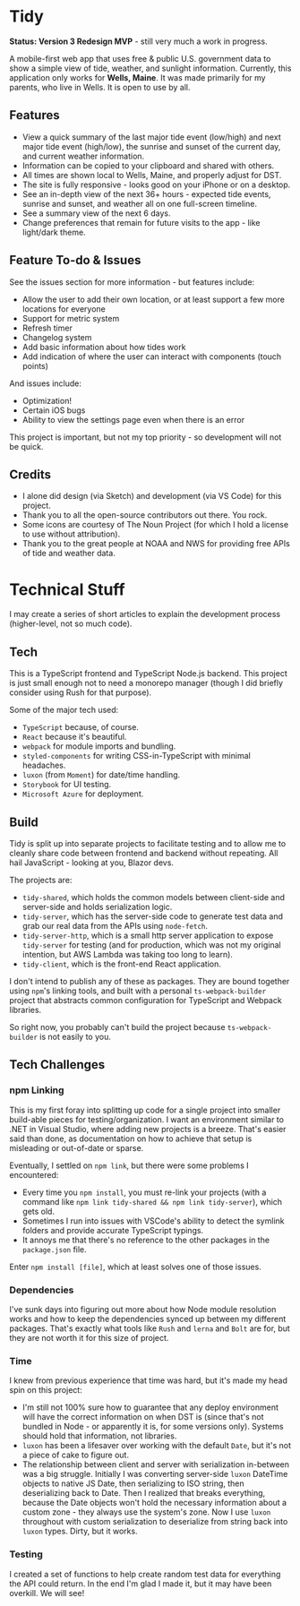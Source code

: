 # Tidy

**Status: Version 3 Redesign MVP** - still very much a work in progress.

A mobile-first web app that uses free & public U.S. government data to show a simple view of tide, weather, and sunlight information.
Currently, this application only works for **Wells, Maine**. It was made primarily for my parents, who live in Wells. It is open to use by all.

## Features

- View a quick summary of the last major tide event (low/high) and next major tide event (high/low), the sunrise and sunset of the current day, and current weather information.
- Information can be copied to your clipboard and shared with others.
- All times are shown local to Wells, Maine, and properly adjust for DST. 
- The site is fully responsive - looks good on your iPhone or on a desktop.
- See an in-depth view of the next 36+ hours - expected tide events, sunrise and sunset, and weather all on one full-screen timeline.
- See a summary view of the next 6 days.
- Change preferences that remain for future visits to the app - like light/dark theme.

## Feature To-do & Issues

See the issues section for more information - but features include:

- Allow the user to add their own location, or at least support a few more locations for everyone
- Support for metric system
- Refresh timer
- Changelog system
- Add basic information about how tides work
- Add indication of where the user can interact with components (touch points)

And issues include:

- Optimization!
- Certain iOS bugs
- Ability to view the settings page even when there is an error

This project is important, but not my top priority - so development will not be quick.

## Credits

- I alone did design (via Sketch) and development (via VS Code) for this project. 
- Thank you to all the open-source contributors out there. You rock.
- Some icons are courtesy of The Noun Project (for which I hold a license to use without attribution).
- Thank you to the great people at NOAA and NWS for providing free APIs of tide and weather data.

# Technical Stuff

I may create a series of short articles to explain the development process (higher-level, not so much code).

## Tech

This is a TypeScript frontend and TypeScript Node.js backend. This project is just small enough not to need a monorepo manager (though I did briefly consider using Rush for that purpose).

Some of the major tech used:
- `TypeScript` because, of course.
- `React` because it's beautiful.
- `webpack` for module imports and bundling.
- `styled-components` for writing CSS-in-TypeScript with minimal headaches.
- `luxon` (from `Moment`) for date/time handling.
- `Storybook` for UI testing.
- `Microsoft Azure` for deployment.

## Build

Tidy is split up into separate projects to facilitate testing and to allow me to cleanly share code between frontend and backend without repeating. All hail JavaScript - looking at you, Blazor devs.

The projects are:
- `tidy-shared`, which holds the common models between client-side and server-side and holds serialization logic.
- `tidy-server`, which has the server-side code to generate test data and grab our real data from the APIs using `node-fetch`.
- `tidy-server-http`, which is a small http server application to expose `tidy-server` for testing (and for production, which was not my original intention, but AWS Lambda was taking too long to learn).
- `tidy-client`, which is the front-end React application.

I don't intend to publish any of these as packages. They are bound together using `npm`'s linking tools, and built with a personal `ts-webpack-builder` project that abstracts common configuration for TypeScript and Webpack libraries.

So right now, you probably can't build the project because `ts-webpack-builder` is not easily to you.

## Tech Challenges

### npm Linking

This is my first foray into splitting up code for a single project into smaller build-able pieces for testing/organization. I want an environment similar to .NET in Visual Studio, where adding new projects is a breeze. That's easier said than done, as documentation on how to achieve that setup is misleading or out-of-date or sparse.

Eventually, I settled on `npm link`, but there were some problems I encountered:

- Every time you `npm install`, you must re-link your projects (with a command like `npm link tidy-shared && npm link tidy-server`), which gets old.
- Sometimes I run into issues with VSCode's ability to detect the symlink folders and provide accurate TypeScript typings.
- It annoys me that there's no reference to the other packages in the `package.json` file. 

Enter `npm install [file]`, which at least solves one of those issues.

### Dependencies

I've sunk days into figuring out more about how Node module resolution works and how to keep the dependencies synced up between my different packages. That's exactly what tools like `Rush` and `lerna` and `Bolt` are for, but they are not worth it for this size of project.

### Time

I knew from previous experience that time was hard, but it's made my head spin on this project:

- I'm still not 100% sure how to guarantee that any deploy environment will have the correct information on when DST is (since that's not bundled in Node - or apparently it is, for some versions only). Systems should hold that information, not libraries.
- `luxon` has been a lifesaver over working with the default `Date`, but it's not a piece of cake to figure out. 
- The relationship between client and server with serialization in-between was a big struggle. Initially I was converting server-side `luxon` DateTime objects to native JS Date, then serializing to ISO string, then deserializing back to Date. Then I realized that breaks everything, because the Date objects won't hold the necessary information about a custom zone - they always use the system's zone. Now I use `luxon` throughout with custom serialization to deserialize from string back into `luxon` types. Dirty, but it works.

### Testing

I created a set of functions to help create random test data for everything the API could return. In the end I'm glad I made it, but it may have been overkill. We will see!
